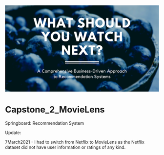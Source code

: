 ![banner](https://raw.githubusercontent.com/villafue/Capstone_2_MovieLens/d096e4efbde0a3f2ea90b532b5ebbfd85cadc2b0/Pictures/README/WHAT%20SHOULD%20YOU%20WATCH%20NEXT%20(1).svg)



# Capstone_2_MovieLens
Springboard: Recommendation System

Update: 

7March2021 - I had to switch from Netflix to MovieLens as the Netflix dataset did not have user information or ratings of any kind. 
